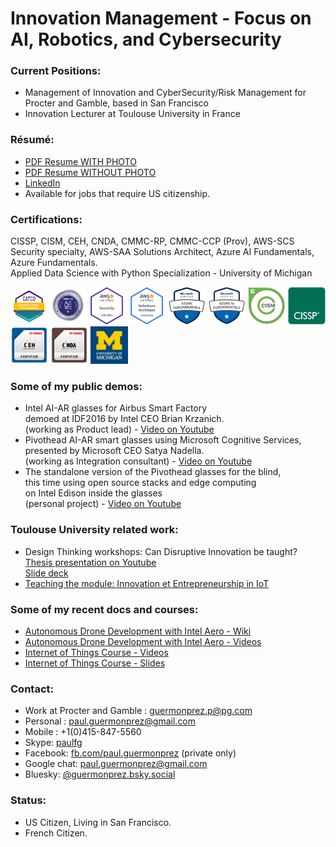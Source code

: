 # Innovation Management - Focus on AI, Robotics, and Cybersecurity

### Current Positions:
* Management of Innovation and CyberSecurity/Risk Management for Procter and Gamble, based in San Francisco
* Innovation Lecturer at Toulouse University in France

### Résumé:
* [PDF Resume WITH PHOTO](https://github.com/guermonprez/guermonprez.github.io/blob/master/Paul_Guermonprez_-_Innovation_Manager.pdf?raw=true)
* [PDF Resume WITHOUT PHOTO](https://github.com/guermonprez/guermonprez.github.io/blob/master/Paul_Guermonprez_-_Innovation_Manager_NOPHOTO.pdf?raw=true)
* [LinkedIn](http://www.linkedin.com/in/paulguermonprez)
* Available for jobs that require US citizenship.

### Certifications:
CISSP, CISM, CEH, CNDA, CMMC-RP, CMMC-CCP (Prov), AWS-SCS Security specialty, AWS-SAA Solutions Architect, Azure AI Fundamentals, Azure Fundamentals.<br/>
Applied Data Science with Python Specialization - University of Michigan

<img alt="CMMC-CCP" src="https://raw.githubusercontent.com/guermonprez/guermonprez.github.io/master/badge_CMMC-CCP.png" height=60>
<img alt="CMMC-RP" src="https://raw.githubusercontent.com/guermonprez/guermonprez.github.io/master/badge_CMMC-RP.png" height=60>
<img alt="AWS-Security" src="https://raw.githubusercontent.com/guermonprez/guermonprez.github.io/master/badge_AWS-Sec.png" height=60>
<img alt="AWS-Arch" src="https://raw.githubusercontent.com/guermonprez/guermonprez.github.io/master/badge_AWS-Arch.png" height=60>
<img alt="Azure-Fundamentals" src="https://raw.githubusercontent.com/guermonprez/guermonprez.github.io/master/badge_Azure-Fundamentals.png" height=60>
<img alt="Azure-AIFundamentals" src="https://raw.githubusercontent.com/guermonprez/guermonprez.github.io/master/badge_Azure-AIFundamentals.png" height=60>
<img alt="CISM" src="https://raw.githubusercontent.com/guermonprez/guermonprez.github.io/master/badge_CISM.png" height=60>
<img alt="CISSP" src="https://raw.githubusercontent.com/guermonprez/guermonprez.github.io/master/badge_CISSP.png" height=60>
<img alt="CEH" src="https://raw.githubusercontent.com/guermonprez/guermonprez.github.io/master/badge_CEH.png" height=60>
<img alt="CNDA" src="https://raw.githubusercontent.com/guermonprez/guermonprez.github.io/master/badge_CNDA.png" height=60>
<img alt="CNDA" src="https://raw.githubusercontent.com/guermonprez/guermonprez.github.io/master/badge_UM.png" height=60>


### Some of my public demos:
* Intel AI-AR glasses for Airbus Smart Factory  
  demoed at IDF2016 by Intel CEO Brian Krzanich.  
  (working as Product lead) - [Video on Youtube](https://youtu.be/QRBofzL4MDY?t=35)
* Pivothead AI-AR smart glasses using Microsoft Cognitive Services,  
  presented by Microsoft CEO Satya Nadella.  
  (working as Integration consultant) - [Video on Youtube](https://www.youtube.com/watch?v=rVF2duPVUTY)
* The standalone version of the Pivothead glasses for the blind,  
  this time using open source stacks and edge computing  
  on Intel Edison inside the glasses  
  (personal project) - [Video on Youtube](https://www.youtube.com/watch?v=blk3kecrG6Y)

### Toulouse University related work:
* Design Thinking workshops: Can Disruptive Innovation be taught?  
  [Thesis presentation on Youtube](https://www.youtube.com/watch?v=XkYbLnVBWlY)  
  [Slide deck](http://guermonprez.eu/paul/innovation/Design_Thinking_Disruptive_Innovation_-_Paul_Guermonprez.pdf)
* [Teaching the module: Innovation et Entrepreneurship in IoT](https://eformation.univ-tlse3.fr/oc/spoc-innov/)

### Some of my recent docs and courses:
* [Autonomous Drone Development with Intel Aero - Wiki](https://github.com/intel-aero/meta-intel-aero/wiki)
* [Autonomous Drone Development with Intel Aero - Videos](https://www.youtube.com/playlist?list=PLTQSXsG86pGfyZm5ac6-ZtQsEniUJIE9o)
* [Internet of Things Course - Videos](https://www.youtube.com/playlist?list=PLFBM-eCNdj6A5VSmOEjpn8XoiM88398B7)
* [Internet of Things Course - Slides](https://github.com/guermonprez/intel-academic-IoT-course/tree/master/slides)

### Contact:
* Work at Procter and Gamble : guermonprez.p@pg.com
* Personal : paul.guermonprez@gmail.com
* Mobile : +1(0)415-847-5560
* Skype: [paulfg](skype:paulfg?call)
* Facebook: [fb.com/paul.guermonprez](https://www.facebook.com/paul.guermonprez) (private only)
* Google chat: [paul.guermonprez@gmail.com](mailto:paul.guermonprez@gmail.com)
* Bluesky: [@guermonprez.bsky.social](https://bsky.app/profile/guermonprez.bsky.social)

### Status:
* US Citizen, Living in San Francisco.
* French Citizen.

